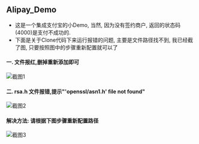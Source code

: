 ## Alipay_Demo

* 这是一个集成支付宝的小Demo, 当然, 因为没有签约商户, 返回的状态码(4000)是支付不成功的.
* 下面是关于Clone代码下来运行报错的问题, 主要是文件路径找不到, 我已经截了图, 只要按照图中的步骤重新配置就可以了

#### 一. 文件报红,删掉重新添加即可
![截图1](http://images2015.cnblogs.com/blog/871467/201601/871467-20160109182113090-695667822.png "截图01")

#### 二. rsa.h 文件报错,提示"'openssl/asn1.h' file not found" 
![截图2](http://images2015.cnblogs.com/blog/871467/201601/871467-20160109182128309-1495461776.png "截图02")

#### 解决方法: 请根据下图步骤重新配置路径
![截图3](http://images2015.cnblogs.com/blog/871467/201601/871467-20160109182159528-978714781.png "截图03")

